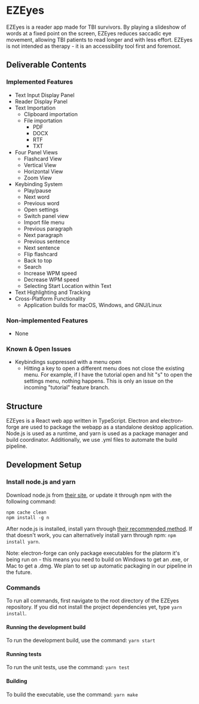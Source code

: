 # EZEyes

EZEyes is a reader app made for TBI survivors. By playing a slideshow of words at a fixed point on the screen, EZEyes reduces saccadic eye movement, allowing TBI patients to read longer and with less effort. EZEyes is not intended as therapy - it is an accessibility tool first and foremost.

## Deliverable Contents
### Implemented Features
- Text Input Display Panel
- Reader Display Panel
- Text Importation
  - Clipboard importation
  - File importation
    - PDF
    - DOCX
    - RTF
    - TXT 
- Four Panel Views
  - Flashcard View
  - Vertical View
  - Horizontal View
  - Zoom View
- Keybinding System
  - Play/pause
  - Next word
  - Previous word
  - Open settings
  - Switch panel view
  - Import file menu
  - Previous paragraph
  - Next paragraph
  - Previous sentence
  - Next sentence
  - Flip flashcard
  - Back to top
  - Search
  - Increase WPM speed
  - Decrease WPM speed
  - Selecting Start Location within Text
- Text Highlighting and Tracking
- Cross-Platform Functionality
  - Application builds for macOS, Windows, and GNU/Linux

### Non-implemented Features
- None
### Known & Open Issues
- Keybindings suppressed with a menu open
  - Hitting a key to open a different menu does not close the existing menu. For example, if I have the tutorial open and hit "s" to open the settings menu, nothing happens. This is only an issue on the incoming "tutorial" feature branch.

## Structure

EZEyes is a React web app written in TypeScript. Electron and electron-forge are used to package the webapp as a standalone desktop application. Node.js is used as a runtime, and yarn is used as a package manager and build coordinator. Additionally, we use .yml files to automate the build pipeline.

## Development Setup

### Install node.js and yarn

Download node.js from [their site](https://nodejs.org/en/download/), or update it through npm with the following command:

```
npm cache clean
npm install -g n
```

After node.js is installed, install yarn through [their recommended method](https://yarnpkg.com/getting-started/install). If that doesn't work, you can alternatively install yarn through npm: `npm install yarn`.

Note: electron-forge can only package executables for the platorm it's being run on - this means you need to build on Windows to get an .exe, or Mac to get a .dmg. We plan to set up automatic packaging in our pipeline in the future.

### Commands
To run all commands, first navigate to the root directory of the EZEyes repository. If you did not install the project dependencies yet, type `yarn install`.

#### Running the development build
To run the development build, use the command: `yarn start`

#### Running tests
To run the unit tests, use the command: `yarn test`

#### Building
To build the executable, use the command: `yarn make`
